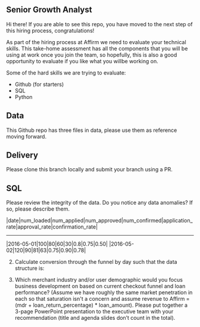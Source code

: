 ## Senior Growth Analyst
Hi there!
If you are able to see this repo, you have moved to the next step of this hiring process, congratulations!

As part of the hiring process at Affirm we need to evaluate your technical skills. This take-home assessment has all the components that you will be using at work once you join the team, so hopefully, this is also a good opportunity to evaluate if you like what you willbe working on.

Some of the hard skills we are trying to evaluate:
* Github (for starters)
* SQL
* Python


## Data 
This Github repo has three files in data, please use them as reference moving forward.

## Delivery 
Please clone this branch locally and submit your branch using a PR.


## SQL
Please review the integrity of the data. Do you notice any data anomalies? If so, please describe them.

|date|num_loaded|num_applied|num_approved|num_confirmed|application_rate|approval_rate|confirmation_rate|
________________________________________
|2016-05-01|100|80|60|30|0.8|0.75|0.50|
|2016-05-02|120|90|81|63|0.75|0.90|0.78|

2. Calculate conversion through the funnel by day such that the data structure is:

3.  Which merchant industry and/or user demographic would you focus business development on based on current checkout funnel and loan performance? (Assume we have roughly the same market penetration in each so that saturation isn't a concern and assume revenue to Affirm = (mdr + loan_return_percentage) * loan_amount). Please put together a 3-page PowerPoint presentation to the executive team with your recommendation (title and agenda slides don’t count in the total).


